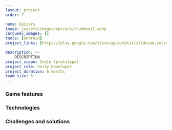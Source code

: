 ```yaml
---
layout: project
order: 7

name: Epicars
image: /assets/images/epicars/thumbnail.webp
carousel_images: []
tools: [android]
project_links: [https://play.google.com/store/apps/details?id=com.retrobot.epicars]

description: >-
    DESCRIPTION
project_scope: Indie (prototype)
project_role: Unity Developer
project_duration: 6 months
team_size: 5
---
```


### Game features

### Technologies

### Challenges and solutions